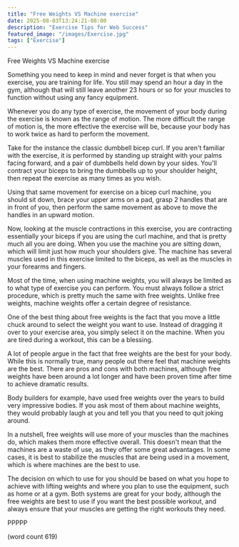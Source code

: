 ```yaml
---
title: "Free Weights VS Machine exercise"
date: 2025-08-03T13:24:21-08:00
description: "Exercise Tips for Web Success"
featured_image: "/images/Exercise.jpg"
tags: ["Exercise"]
---
```


Free Weights VS Machine exercise

Something you need to keep in mind and never forget
is that when you exercise, you are training for 
life.  You still may spend an hour a day in the
gym, although that will still leave another 23 hours
or so for your muscles to function without using
any fancy equipment.

Whenever you do any type of exercise, the movement
of your body during the exercise is known as the
range of motion.  The more difficult the range of
motion is, the more effective the exercise will be,
because your body has to work twice as hard to 
perform the movement.

Take for the instance the classic dumbbell bicep
curl.  If you aren't familiar with the exercise,
it is performed by standing up straight with your
palms facing forward, and a pair of dumbbells held
down by your sides.  You'll contract your biceps
to bring the dumbbells up to your shoulder height,
then repeat the exercise as many times as you wish.

Using that same movement for exercise on a bicep
curl machine, you should sit down, brace your 
upper arms on a pad, grasp 2 handles that are in
front of you, then perform the same movement as
above to move the handles in an upward motion.

Now, looking at the muscle contractions in this
exercise, you are contracting essentially your
biceps if you are using the curl machine, and
that is pretty much all you are doing.  When you
use the machine you are sitting down, which will
limit just how much your shoulders give.  The
machine has several muscles used in this
exercise limited to the biceps, as well as
the muscles in your forearms and fingers.

Most of the time, when using machine weights, you
will always be limited as to what type of exercise
you can perform.  You must always follow a strict
procedure, which is pretty much the same with
free weights.  Unlike free weights, machine 
weights offer a certain degree of resistance.

One of the best thing about free weights is the
fact that you move a little chuck around to 
select the weight you want to use.  Instead 
of dragging it over to your exercise area,
you simply select it on the machine.  When 
you are tired during a workout, this can be
a blessing.

A lot of people argue in the fact that free
weights are the best for your body.  While this 
is normally true, many people out there feel that
machine weights are the best.  There are pros
and cons with both machines, although free 
weights have been around a lot longer and have
been proven time after time to achieve dramatic
results.

Body builders for example, have used free 
weights over the years to build very impressive
bodies.  If you ask most of them about machine
weights, they would probably laugh at you and
tell you that you need to quit joking around.

In a nutshell, free weights will use more of your
muscles than the machines do, which makes them
more effective overall.  This doesn't mean
that the machines are a waste of use, as they
offer some great advantages.  In some cases,
it is best to stabilize the muscles that are
being used in a movement, which is where machines
are the best to use.

The decision on which to use for you should be
based on what you hope to achieve with lifting
weights and where you plan to use the equipment,
such as home or at a gym.  Both systems are
great for your body, although the free weights
are best to use if you want the best possible
workout, and always ensure that your muscles
are getting the right workouts they need.

PPPPP

(word count 619)
